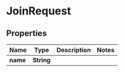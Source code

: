 

# JoinRequest


## Properties

| Name | Type | Description | Notes |
|------------ | ------------- | ------------- | -------------|
|**name** | **String** |  |  |



